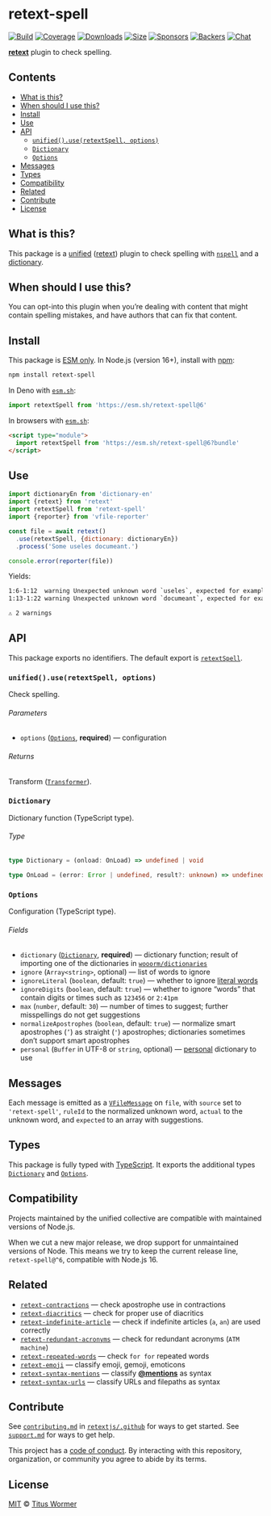 # retext-spell

[![Build][build-badge]][build]
[![Coverage][coverage-badge]][coverage]
[![Downloads][downloads-badge]][downloads]
[![Size][size-badge]][size]
[![Sponsors][sponsors-badge]][collective]
[![Backers][backers-badge]][collective]
[![Chat][chat-badge]][chat]

**[retext][]** plugin to check spelling.

## Contents

*   [What is this?](#what-is-this)
*   [When should I use this?](#when-should-i-use-this)
*   [Install](#install)
*   [Use](#use)
*   [API](#api)
    *   [`unified().use(retextSpell, options)`](#unifieduseretextspell-options)
    *   [`Dictionary`](#dictionary)
    *   [`Options`](#options)
*   [Messages](#messages)
*   [Types](#types)
*   [Compatibility](#compatibility)
*   [Related](#related)
*   [Contribute](#contribute)
*   [License](#license)

## What is this?

This package is a [unified][] ([retext][]) plugin to check spelling with
[`nspell`][nspell] and a [dictionary][dictionaries].

## When should I use this?

You can opt-into this plugin when you’re dealing with content that might contain
spelling mistakes, and have authors that can fix that content.

## Install

This package is [ESM only][esm].
In Node.js (version 16+), install with [npm][]:

```sh
npm install retext-spell
```

In Deno with [`esm.sh`][esmsh]:

```js
import retextSpell from 'https://esm.sh/retext-spell@6'
```

In browsers with [`esm.sh`][esmsh]:

```html
<script type="module">
  import retextSpell from 'https://esm.sh/retext-spell@6?bundle'
</script>
```

## Use

```js
import dictionaryEn from 'dictionary-en'
import {retext} from 'retext'
import retextSpell from 'retext-spell'
import {reporter} from 'vfile-reporter'

const file = await retext()
  .use(retextSpell, {dictionary: dictionaryEn})
  .process('Some useles documeant.')

console.error(reporter(file))
```

Yields:

```txt
1:6-1:12  warning Unexpected unknown word `useles`, expected for example `useless`     useles    retext-spell
1:13-1:22 warning Unexpected unknown word `documeant`, expected for example `document` documeant retext-spell

⚠ 2 warnings
```

## API

This package exports no identifiers.
The default export is [`retextSpell`][api-retext-spell].

### `unified().use(retextSpell, options)`

Check spelling.

###### Parameters

*   `options` ([`Options`][api-options], **required**)
    — configuration

###### Returns

Transform ([`Transformer`][unified-transformer]).

### `Dictionary`

Dictionary function (TypeScript type).

###### Type

```ts
type Dictionary = (onload: OnLoad) => undefined | void

type OnLoad = (error: Error | undefined, result?: unknown) => undefined | void
```

### `Options`

Configuration (TypeScript type).

###### Fields

*   `dictionary` ([`Dictionary`][api-dictionary], **required**)
    — dictionary function;
    result of importing one of the dictionaries in
    [`wooorm/dictionaries`][dictionaries]
*   `ignore` (`Array<string>`, optional)
    — list of words to ignore
*   `ignoreLiteral` (`boolean`, default: `true`)
    — whether to ignore [literal words][nlcst-is-literal]
*   `ignoreDigits` (`boolean`, default: `true`)
    — whether to ignore “words” that contain digits or times such as `123456`
    or `2:41pm`
*   `max` (`number`, default: `30`)
    — number of times to suggest;
    further misspellings do not get suggestions
*   `normalizeApostrophes` (`boolean`, default: `true`)
    — normalize smart apostrophes (`’`) as straight (`'`) apostrophes;
    dictionaries sometimes don’t support smart apostrophes
*   `personal` (`Buffer` in UTF-8 or `string`, optional)
    — [personal][nspell-personal] dictionary to use

## Messages

Each message is emitted as a [`VFileMessage`][vfile-message] on `file`, with
`source` set to `'retext-spell'`, `ruleId` to the normalized unknown word,
`actual` to the unknown word, and `expected` to an array with suggestions.

## Types

This package is fully typed with [TypeScript][].
It exports the additional types [`Dictionary`][api-dictionary] and
[`Options`][api-options].

## Compatibility

Projects maintained by the unified collective are compatible with maintained
versions of Node.js.

When we cut a new major release, we drop support for unmaintained versions of
Node.
This means we try to keep the current release line, `retext-spell@^6`,
compatible with Node.js 16.

## Related

*   [`retext-contractions`](https://github.com/retextjs/retext-contractions)
    — check apostrophe use in contractions
*   [`retext-diacritics`](https://github.com/retextjs/retext-diacritics)
    — check for proper use of diacritics
*   [`retext-indefinite-article`](https://github.com/retextjs/retext-indefinite-article)
    — check if indefinite articles (`a`, `an`) are used correctly
*   [`retext-redundant-acronyms`](https://github.com/retextjs/retext-redundant-acronyms)
    — check for redundant acronyms (`ATM machine`)
*   [`retext-repeated-words`](https://github.com/retextjs/retext-repeated-words)
    — check `for for` repeated words
*   [`retext-emoji`](https://github.com/retextjs/retext-emoji)
    — classify emoji, gemoji, emoticons
*   [`retext-syntax-mentions`](https://github.com/retextjs/retext-syntax-mentions)
    — classify [**@mentions**](https://github.com/blog/821) as syntax
*   [`retext-syntax-urls`](https://github.com/retextjs/retext-syntax-urls)
    — classify URLs and filepaths as syntax

## Contribute

See [`contributing.md`][contributing] in [`retextjs/.github`][health] for ways
to get started.
See [`support.md`][support] for ways to get help.

This project has a [code of conduct][coc].
By interacting with this repository, organization, or community you agree to
abide by its terms.

## License

[MIT][license] © [Titus Wormer][author]

<!-- Definitions -->

[build-badge]: https://github.com/retextjs/retext-spell/workflows/main/badge.svg

[build]: https://github.com/retextjs/retext-spell/actions

[coverage-badge]: https://img.shields.io/codecov/c/github/retextjs/retext-spell.svg

[coverage]: https://codecov.io/github/retextjs/retext-spell

[downloads-badge]: https://img.shields.io/npm/dm/retext-spell.svg

[downloads]: https://www.npmjs.com/package/retext-spell

[size-badge]: https://img.shields.io/bundlejs/size/retext-spell

[size]: https://bundlejs.com/?q=retext-spell

[sponsors-badge]: https://opencollective.com/unified/sponsors/badge.svg

[backers-badge]: https://opencollective.com/unified/backers/badge.svg

[collective]: https://opencollective.com/unified

[chat-badge]: https://img.shields.io/badge/chat-discussions-success.svg

[chat]: https://github.com/retextjs/retext/discussions

[npm]: https://docs.npmjs.com/cli/install

[esm]: https://gist.github.com/sindresorhus/a39789f98801d908bbc7ff3ecc99d99c

[esmsh]: https://esm.sh

[typescript]: https://www.typescriptlang.org

[health]: https://github.com/retextjs/.github

[contributing]: https://github.com/retextjs/.github/blob/main/contributing.md

[support]: https://github.com/retextjs/.github/blob/main/support.md

[coc]: https://github.com/retextjs/.github/blob/main/code-of-conduct.md

[license]: license

[author]: https://wooorm.com

[dictionaries]: https://github.com/wooorm/dictionaries

[nlcst-is-literal]: https://github.com/syntax-tree/nlcst-is-literal

[nspell]: https://github.com/wooorm/nspell

[nspell-personal]: https://github.com/wooorm/nspell#personal-dictionary-documents

[retext]: https://github.com/retextjs/retext

[unified]: https://github.com/unifiedjs/unified

[unified-transformer]: https://github.com/unifiedjs/unified#transformer

[vfile-message]: https://github.com/vfile/vfile-message

[api-dictionary]: #dictionary

[api-options]: #options

[api-retext-spell]: #unifieduseretextspell-options
